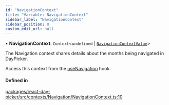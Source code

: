 ```yaml
---
id: "NavigationContext"
title: "Variable: NavigationContext"
sidebar_label: "NavigationContext"
sidebar_position: 0
custom_edit_url: null
---
```


• **NavigationContext**: `Context`<`undefined` \| [`NavigationContextValue`](../interfaces/NavigationContextValue)\>

The Navigation context shares details about the months being navigated in DayPicker.

Access this context from the [useNavigation](../functions/useNavigation) hook.

#### Defined in

[packages/react-day-picker/src/contexts/Navigation/NavigationContext.ts:10](https://github.com/gpbl/react-day-picker/blob/6bc3b9d0/packages/react-day-picker/src/contexts/Navigation/NavigationContext.ts#L10)
